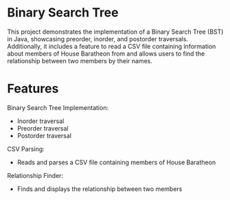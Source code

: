 # Binary Search Tree 

This project demonstrates the implementation of a Binary Search Tree (BST) in Java, showcasing preorder, inorder, and postorder traversals. Additionally, it includes a feature to read a CSV file containing information about members of House Baratheon from and allows users to find the relationship between two members by their names.

# Features
Binary Search Tree Implementation:
+ Inorder traversal
+ Preorder traversal
+ Postorder traversal

CSV Parsing:
+ Reads and parses a CSV file containing members of House Baratheon

Relationship Finder:
+ Finds and displays the relationship between two members
